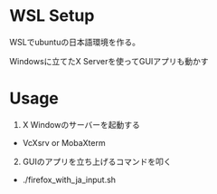 # WSL Setup
WSLでubuntuの日本語環境を作る。

Windowsに立てたX Serverを使ってGUIアプリも動かす

# Usage
1. X Windowのサーバーを起動する
 - VcXsrv or MobaXterm
2. GUIのアプリを立ち上げるコマンドを叩く
 - ./firefox_with_ja_input.sh
